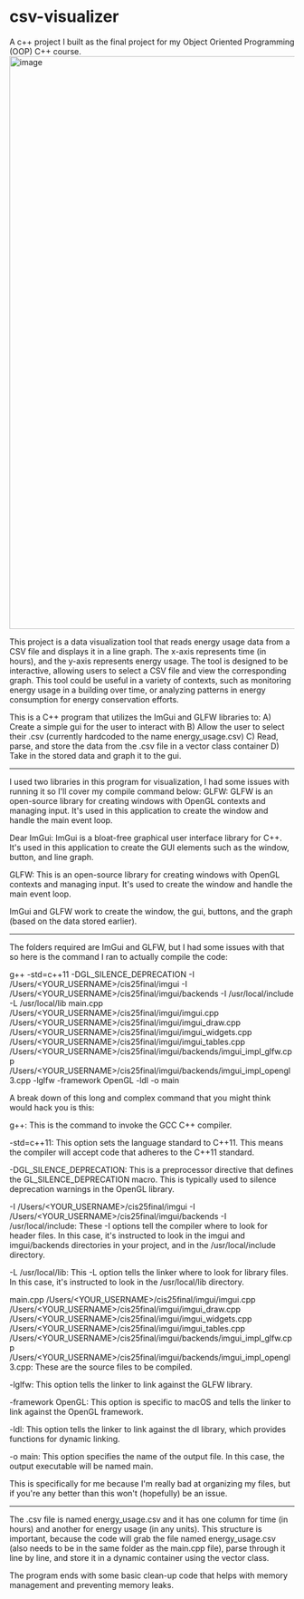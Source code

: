 # csv-visualizer
A c++ project I built as the final project for my Object Oriented Programming (OOP) C++ course.
<img width="1011" alt="image" src="https://github.com/IJustWantAJob/csv-visualizer/assets/100003303/082a9a88-4638-4a8b-8e01-ad6225a7b90d">

This project is a data visualization tool that reads energy usage data from a CSV file and displays it in a line graph. The x-axis represents time (in hours), and the y-axis represents energy usage. The tool is designed to be interactive, allowing users to select a CSV file and view the corresponding graph. This tool could be useful in a variety of contexts, such as monitoring energy usage in a building over time, or analyzing patterns in energy consumption for energy conservation efforts.


This is a C++ program that utilizes the ImGui and GLFW libraries to:
A) Create a simple gui for the user to interact with
B) Allow the user to select their .csv (currently hardcoded to the name energy_usage.csv)
C) Read, parse, and store the data from the .csv file in a vector class container
D) Take in the stored data and graph it to the gui.

--------------------------------------------------------------------------------------------------------------------------------------------

I used two libraries in this program for visualization, I had some issues with running it so I'll cover my compile command below:
GLFW: GLFW is an open-source library for creating windows with OpenGL contexts and managing input. It's used in this application to create the window and handle the main event loop.

Dear ImGui: ImGui is a bloat-free graphical user interface library for C++. It's used in this application to create the GUI elements such as the window, button, and line graph.

GLFW: This is an open-source library for creating windows with OpenGL contexts and managing input. It's used to create the window and handle the main event loop.

ImGui and GLFW work to create the window, the gui, buttons, and the graph (based on the data stored earlier).


--------------------------------------------------------------------------------------------------------------------------------------------


The folders required are ImGui and GLFW, but I had some issues with that so here is the command I ran to actually compile the code:

g++ -std=c++11 -DGL_SILENCE_DEPRECATION -I /Users/<YOUR_USERNAME>/cis25final/imgui -I /Users/<YOUR_USERNAME>/cis25final/imgui/backends -I /usr/local/include -L /usr/local/lib main.cpp /Users/<YOUR_USERNAME>/cis25final/imgui/imgui.cpp /Users/<YOUR_USERNAME>/cis25final/imgui/imgui_draw.cpp /Users/<YOUR_USERNAME>/cis25final/imgui/imgui_widgets.cpp /Users/<YOUR_USERNAME>/cis25final/imgui/imgui_tables.cpp /Users/<YOUR_USERNAME>/cis25final/imgui/backends/imgui_impl_glfw.cpp /Users/<YOUR_USERNAME>/cis25final/imgui/backends/imgui_impl_opengl3.cpp -lglfw -framework OpenGL -ldl -o main 


A break down of this long and complex command that you might think would hack you is this:

g++: This is the command to invoke the GCC C++ compiler.

-std=c++11: This option sets the language standard to C++11. This means the compiler will accept code that adheres to the C++11 standard.

-DGL_SILENCE_DEPRECATION: This is a preprocessor directive that defines the GL_SILENCE_DEPRECATION macro. This is typically used to silence deprecation warnings in the OpenGL library.

-I /Users/<YOUR_USERNAME>/cis25final/imgui -I /Users/<YOUR_USERNAME>/cis25final/imgui/backends -I /usr/local/include: These -I options tell the compiler where to look for header files. In this case, it's instructed to look in the imgui and imgui/backends directories in your project, and in the /usr/local/include directory.

-L /usr/local/lib: This -L option tells the linker where to look for library files. In this case, it's instructed to look in the /usr/local/lib directory.

main.cpp /Users/<YOUR_USERNAME>/cis25final/imgui/imgui.cpp /Users/<YOUR_USERNAME>/cis25final/imgui/imgui_draw.cpp /Users/<YOUR_USERNAME>/cis25final/imgui/imgui_widgets.cpp /Users/<YOUR_USERNAME>/cis25final/imgui/imgui_tables.cpp /Users/<YOUR_USERNAME>/cis25final/imgui/backends/imgui_impl_glfw.cpp /Users/<YOUR_USERNAME>/cis25final/imgui/backends/imgui_impl_opengl3.cpp: These are the source files to be compiled.

-lglfw: This option tells the linker to link against the GLFW library.

-framework OpenGL: This option is specific to macOS and tells the linker to link against the OpenGL framework.

-ldl: This option tells the linker to link against the dl library, which provides functions for dynamic linking.

-o main: This option specifies the name of the output file. In this case, the output executable will be named main.



This is specifically for me because I'm really bad at organizing my files, but if you're any better than this won't (hopefully) be an issue.


--------------------------------------------------------------------------------------------------------------------------------------------

The .csv file is named energy_usage.csv and it has one column for time (in hours) and another for energy usage (in any units). This structure is important, because the code will grab the file named energy_usage.csv (also needs to be in the same folder as the main.cpp file), parse through it line by line, and store it in a dynamic container using the vector class.


The program ends with some basic clean-up code that helps with memory management and preventing memory leaks.

